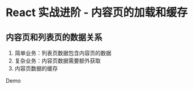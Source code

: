 # React 实战进阶 - 内容页的加载和缓存

## 内容页和列表页的数据关系

1. 简单业务：列表页数据包含内容页的数据
2. 复杂业务：内容页数据需要额外获取
3. 内容页数据的缓存

Demo
